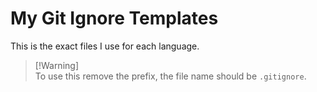 # My Git Ignore Templates

This is the exact files I use for each language.

> [!Warning]\
> To use this remove the prefix, the file name should be `.gitignore`.
